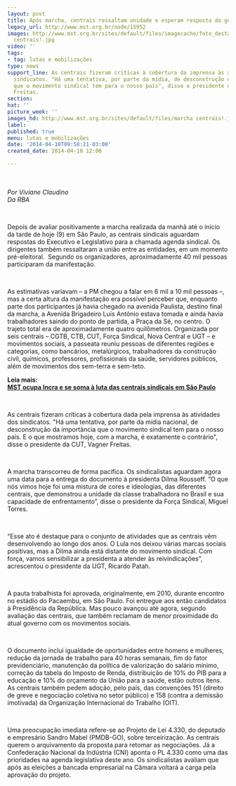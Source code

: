 ```yaml
---
layout: post
title: Após marcha, centrais ressaltam unidade e esperam resposta do governo
legacy_url: http://www.mst.org.br/node/15952
images: http://www.mst.org.br/sites/default/files/imagecache/foto_destaque/marcha
  centrais!.jpg
video: ''
tags:
- tag: lutas e mobilizações
type: news
support_line: As centrais fizeram críticas à cobertura da imprensa às atividades dos
  sindicatos. "Há uma tentativa, por parte da mídia, de desconstrução da importância
  que o movimento sindical tem para o nosso país", disse o presidente da CUT, Vagner
  Freitas.
section: 
hat: ''
picture_week: ''
images_hd: http://www.mst.org.br/sites/default/files/marcha centrais!.jpg
label: 
published: true
menu: lutas e mobilizações
date: '2014-04-10T09:58:21-03:00'
created_date: 2014-04-10 12:00

---
```

<p><img style="margin: 10px;" src="http://www.mst.org.br/sites/default/files/marcha%20centrais.jpeg" alt=""></p><p><em>Por Viviane Claudino<br>Da RBA&nbsp;</em></p><p>&nbsp;</p><p>Depois de avaliar positivamente a marcha realizada da manhã até o início da tarde de hoje (9) em São Paulo, as centrais sindicais aguardam respostas do Executivo e Legislativo para a chamada agenda sindical. Os dirigentes também ressaltaram a união entre as entidades, em um momento pré-eleitoral. &nbsp;Segundo os organizadores, aproximadamente 40 mil pessoas participaram da manifestação.</p><p>&nbsp;</p><p>As estimativas variavam – a PM chegou a falar em 6 mil a 10 mil pessoas –, mas a certa altura da manifestação era possível perceber que, enquanto parte dos participantes já havia chegado na avenida Paulista, destino final da marcha, a Avenida Brigadeiro Luís Antônio estava tomada e ainda havia trabalhadores saindo do ponto de partida, a Praça da Sé, no centro. O trajeto total era de aproximadamente quatro quilômetros. Organizada por seis centrais – CGTB, CTB, CUT, Força Sindical, Nova Central e UGT – e movimentos sociais, a passeata reuniu pessoas de diferentes regiões e categorias, como bancários, metalúrgicos, trabalhadores da construção civil, químicos, professores, profissionais da saúde, servidores públicos, além de movimentos dos sem-terra e sem-teto.</p><p><strong>Leia mais:<br></strong><a href="http://www.mst.org.br/node/15946"><strong>MST ocupa Incra e se soma à luta das centrais sindicais em São Paulo</strong></a></p><div>&nbsp;</div><p>As centrais fizeram críticas à cobertura dada pela imprensa às atividades dos sindicatos. "Há uma tentativa, por parte da mídia nacional, de desconstrução da importância que o movimento sindical tem para o nosso país. E o que mostramos hoje, com a marcha, é exatamente o contrário", disse o presidente da CUT, Vagner Freitas.</p><p>&nbsp;</p><p>A marcha transcorreu de forma pacífica. Os sindicalistas aguardam agora uma data para a entrega do documento à presidenta Dilma Rousseff. “O que nós vimos hoje foi uma mistura de cores e ideologias, das diferentes centrais, que demonstrou a unidade da classe trabalhadora no Brasil e sua capacidade de enfrentamento”, disse o presidente da Força Sindical, Miguel Torres.</p><p>&nbsp;</p><p>“Esse ato é destaque para o conjunto de atividades que as centrais vêm desenvolvendo ao longo dos anos. O Lula nos deixou várias marcas sociais positivas, mas a Dilma ainda está distante do movimento sindical. Com força, vamos sensibilizar a presidenta a atender às reivindicações”, acrescentou o presidente da UGT, Ricardo Patah.</p><p>&nbsp;</p><p>A pauta trabalhista foi aprovada, originalmente, em 2010, durante encontro no estádio do Pacaembu, em São Paulo. Foi entregue aos então candidatos à Presidência da República. Mas pouco avançou até agora, segundo avaliação das centrais, que também reclamam de menor proximidade do atual governo com os movimentos sociais.</p><p>&nbsp;</p><p>O documento inclui igualdade de oportunidades entre homens e mulheres, redução da jornada de trabalho para 40 horas semanais, fim do fator previdenciário, manutenção da política de valorização do salário mínimo, correção da tabela do Imposto de Renda, distribuição de 10% do PIB para a educação e 10% do orçamento da União para a saúde, estão outros itens. As centrais também pedem adoção, pelo país, das convenções 151 (direito de greve e negociação coletiva no setor público) e 158 (contra a demissão imotivada) da Organização Internacional do Trabalho (OIT).</p><p>&nbsp;</p><p>Uma preocupação imediata refere-se ao Projeto de Lei 4.330, do deputado e empresário Sandro Mabel (PMDB-GO), sobre terceirização. As centrais querem o arquivamento da proposta para retomar as negociações. Já a Confederação Nacional da Indústria (CNI) aponta o PL 4.330 como uma das prioridades na agenda legislativa deste ano. Os sindicalistas avaliam que após as eleições a bancada empresarial na Câmara voltará a carga pela aprovação do projeto.</p>
